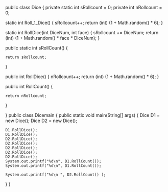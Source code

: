 


public class Dice {
  private static int sRollcount = 0;
  private int nRollcount = 0;

  static int Roll_1_Dice() {
  	sRollcount++;
  	return (int) (1 + Math.random() * 6);
  }

  static int RollDice(int DiceNum, int face) {
  	sRollcount += DiceNum;
  	return (int) (1 + Math.random() * face * DiceNum);
  }

  public static int sRollCount() {

  	return sRollcount;
  }

  public int RollDice() {
  	nRollcount++;
  	return (int) (1 + Math.random() * 6);
  }

  public int RollCount() {

  	return nRollcount;
  }

}
public class Dicemain {
  public static void main(String[] args) {
  	Dice D1 = new Dice();
  	Dice D2 = new Dice();
  	
  	D1.RollDice();
  	D1.RollDice();
  	D2.RollDice();
  	D2.RollDice();
  	D2.RollDice();
  	D2.RollDice();
  	D2.RollDice();
  	System.out.printf("%d\n", D1.RollCount());
  	System.out.printf("%d\n", D1.RollCount());
  	
  	System.out.printf("%d\n ", D2.RollCount() );
  	
  	
  }
}
